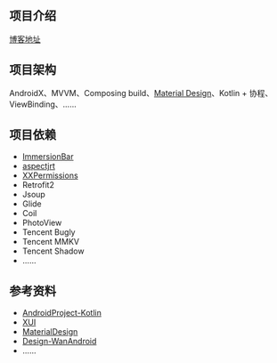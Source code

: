 ## 项目介绍
[博客地址](https://v.jianghouren.com/archives/fef0ef2b.html)

## 项目架构

AndroidX、MVVM、Composing build、[Material Design](https://m3.material.io/)、Kotlin + 协程、ViewBinding、......

## 项目依赖

- [ImmersionBar](https://github.com/gyf-dev/ImmersionBar '沉浸式框架')
- [aspectjrt](https://mvnrepository.com/artifact/org.aspectj/aspectjrt 'AOP 插件库')
- [XXPermissions](https://github.com/getActivity/XXPermissions '权限请求框架')
- Retrofit2
- Jsoup
- Glide
- Coil
- PhotoView
- Tencent Bugly
- Tencent MMKV
- Tencent Shadow
- ......

## 参考资料

- [AndroidProject-Kotlin](https://github.com/getActivity/AndroidProject-Kotlin "安卓技术中台")
- [XUI](https://github.com/xuexiangjys/XUI/blob/master/README_ZH.md)
- [MaterialDesign](https://github.com/yechaoa/MaterialDesign)
- [Design-WanAndroid](https://github.com/Lowae/Design-WanAndroid)
- ......
